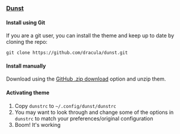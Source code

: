 ### [Dunst](https://dunst-project.org)

#### Install using Git

If you are a git user, you can install the theme and keep up to date by cloning the repo:

    git clone https://github.com/dracula/dunst.git

#### Install manually

Download using the [GitHub .zip download](https://github.com/dracula/dunst/archive/master.zip) option and unzip them.

#### Activating theme

1. Copy `dunstrc` to `~/.config/dunst/dunstrc`
2. You may want to look through and change some of the options in `dunstrc`
to match your preferences/original configuration
3. Boom! It's working
